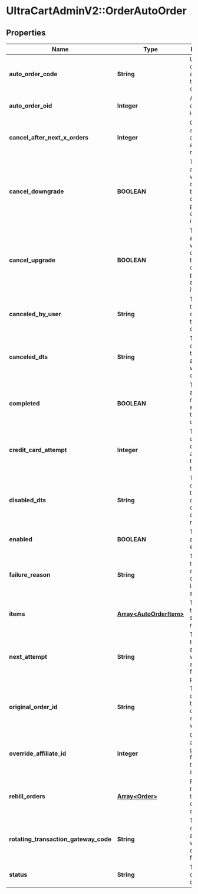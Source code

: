 # UltraCartAdminV2::OrderAutoOrder

## Properties
Name | Type | Description | Notes
------------ | ------------- | ------------- | -------------
**auto_order_code** | **String** | Unique code assigned to this auto order | [optional] 
**auto_order_oid** | **Integer** | Auto order object identifier | [optional] 
**cancel_after_next_x_orders** | **Integer** | Cancel this auto order after X additional rebills | [optional] 
**cancel_downgrade** | **BOOLEAN** | True if the auto order was canceled because the customer purchased a downgrade item | [optional] 
**cancel_upgrade** | **BOOLEAN** | True if the auto order was canceled because the customer purchased an upgrade item | [optional] 
**canceled_by_user** | **String** | The user that canceled the auto order | [optional] 
**canceled_dts** | **String** | The date/time that the auto order was canceled | [optional] 
**completed** | **BOOLEAN** | True if the auto order ran successfully to completion | [optional] 
**credit_card_attempt** | **Integer** | The number of credit card attempts that have taken place | [optional] 
**disabled_dts** | **String** | The date/time the auto order was disabled due to failed rebills | [optional] 
**enabled** | **BOOLEAN** | True if this auto order is enabled | [optional] 
**failure_reason** | **String** | The reason this auto order failed during the last rebill attempt | [optional] 
**items** | [**Array&lt;AutoOrderItem&gt;**](AutoOrderItem.md) | The items that are setup to rebill | [optional] 
**next_attempt** | **String** | The next time that the auto order will be attempted for processing | [optional] 
**original_order_id** | **String** | The original order id that this auto order is associated with. | [optional] 
**override_affiliate_id** | **Integer** | Override the affiliate id given credit for rebills of this auto order | [optional] 
**rebill_orders** | [**Array&lt;Order&gt;**](Order.md) | Rebill orders that have taken place on this auto order | [optional] 
**rotating_transaction_gateway_code** | **String** | The RTG code associated with this order for future rebills | [optional] 
**status** | **String** | The status of the auto order | [optional] 


